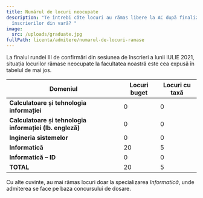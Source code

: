 ```yaml
---
title: Numărul de locuri neocupate
description: "Te întrebi câte locuri au rămas libere la AC după finalizarea
  înscrierilor din vară? "
image:
  src: /uploads/graduate.jpg
fullPath: licenta/admitere/numarul-de-locuri-ramase
---
```

La finalul rundei III de confirmări din sesiunea de înscrieri a lunii IULIE 2021, situația locurilor rămase neocupate la facultatea noastră este cea expusă în tabelul de mai jos. 

| **Domeniul**                                             | **Locuri buget** | **Locuri cu taxă** |
| -------------------------------------------------------- | ---------------- | ------------------ |
| **Calculatoare și tehnologia informației**               | 0                | 0                  |
| **Calculatoare și tehnologia informației (lb. engleză)** | 0                | 0                  |
| **Ingineria sistemelor**                                 | 0                | 0                  |
| **Informatică**                                          | 20               | 5                  |
| **Informatică – ID**                                     | 0                | 0                  |
| **TOTAL**                                                | 20               | 5                  |

Cu alte cuvinte, au mai rămas locuri doar la specializarea *Informatică*, unde admiterea se face pe baza concursului de dosare.